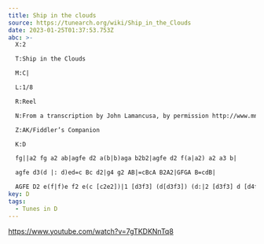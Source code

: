 ```yaml
---
title: Ship in the clouds
source: https://tunearch.org/wiki/Ship_in_the_Clouds
date: 2023-01-25T01:37:53.753Z
abc: >-
  X:2

  T:Ship in the Clouds

  M:C|

  L:1/8

  R:Reel

  N:From a transcription by John Lamancusa, by permission http://www.mne.psu.edu/lamancusa/tunes.htm

  Z:AK/Fiddler’s Companion

  K:D

  fg||a2 fg a2 ab|agfe d2 a(b|b)aga b2b2|agfe d2 f(a|a2) a2 a3 b|

  agfe d3(d |: d)ed=c Bc d2|g4 g2 AB|=cBcA B2A2|GFGA B=cdB|

  AGFE D2 e(f|f)e f2 e(c [c2e2])|1 [d3f3] (d[d3f3]) (d:|2 [d3f3] d [d4f4]||
key: D
tags:
  - Tunes in D
---
```

https://www.youtube.com/watch?v=7gTKDKNnTq8